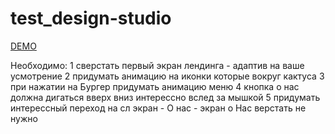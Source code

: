 # test_design-studio

[DEMO](https://aleksandrlinnik1.github.io/designstudio/dist/)




Необходимо:
1 сверстать первый экран лендинга  - адаптив на ваше усмотрение
2 придумать анимацию на иконки которые вокруг кактуса
3 при нажатии на Бургер придумать анимацию меню
4 кнопка о нас должна дигаться вверх вниз интерессно вслед за мышкой
5 придумать интерессный переход на сл экран - О нас  - экран о Нас верстать не нужно